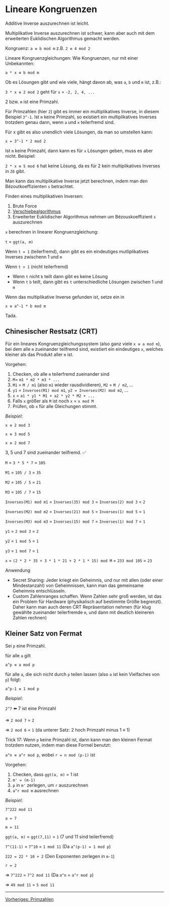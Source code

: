 # Lineare Kongruenzen

Additive Inverse auszurechnen ist leicht.

Multiplikative Inverse auszurechnen ist schwer, kann aber auch mit dem erweiterten Euklidischen Algorithmus gemacht werden.

Kongruenz: `a ≡ b mod m` z.B. `2 ≡ 4 mod 2`

Lineare Kongruenzgleichungen: Wie Kongruenzen, nur mit einer Unbekannten:

`a * x ≡ b mod m`

Ob es Lösungen gibt und wie viele, hängt davon ab, was `a`, `b` und `m` ist, z.B.:

`3 * x ≡ 2 mod 2` geht für `x` = `-2, 2, 4, ...`

2 bzw. `m` ist eine Primzahl.

Für Primzahlen (hier `2`) gibt es immer ein multiplikatives Inverse, in diesem Beispiel `3^-1`. Ist `m` keine Primzahl, so existiert ein multiplikatives Inverses trotzdem genau dann, wenn `a` und `x` teilerfremd sind.

Für x gibt es also unendlich viele Lösungen, da man so umstellen kann:

`x = 3^-1 * 2 mod 2`

Ist `m` keine Primzahl, dann kann es für `x` Lösungen geben, muss es aber nicht. Beispiel:

`2 * x ≡ 5 mod 6` hat keine Lösung, da es für 2 kein multiplikatives Inverses in `Z6` gibt. 

Man kann das multiplikative Inverse jetzt berechnen, indem man den Bézoutkoeffizienten `s` betrachtet.

Finden eines multiplikativen Inversen:

1. Brute Force
2. [Verschiebealgorithmus](modulo.md)
3. Erweiterter Euklidischer Algorithmus nehmen um Bézouskoeffizient `s` auszurechnen

`x` berechnen in linearer Kongruenzgleichung:

`t` = `ggt(a, m)`

Wenn `t = 1` (teilerfremd), dann gibt es ein eindeutiges mutliplikatives Inverses zwischenn 1 und `m`

Wenn `t > 1` (nicht teilerfremd)
- Wenn `t` nicht `b` teilt dann gibt es keine Lösung
- Wenn `t` `b` teilt, dann gibt es `t` unterschiedliche Lösungen zwischen 1 und `m`

Wenn das multiplikative Inverse gefunden ist, setze ein in

`x ≡ a^-1 * b mod m`

Tada.

## Chinesischer Restsatz (CRT)
Für ein lineares Kongruenzgleichungssystem (also ganz viele `x ≡ a mod m`), bei dem alle `m` zueinander teilfremd sind, existiert ein eindeutiges `x`, welches kleiner als das Produkt aller `m` ist.

Vorgehen:
1. Checken, ob alle `m` teilerfremd zueinander sind
2. `M`= `m1 * m2 * m3 * ...`
3. `M1` = `M / m1` (also `m1` wieder rausdividieren), `M2` = `M / m2`, ...
4. `y1` = `Inverses(M1) mod m1`, `y2 = Inverses(M2) mod m2`, ...
5. `x` = `a1 * y1 * M1 + a2 * y2 * M2 + ...`
6. Falls `x` größer als `M` ist noch `x` = `x mod M`
7. Prüfen, ob `x` für alle Gleichungen stimmt.

*Beispiel*:

`x ≡ 2 mod 3`

`x ≡ 3 mod 5`

`x ≡ 2 mod 7`

3, 5 und 7 sind zueinander teilfremd. ✅

`M` = `3 * 5 * 7` = `105`

`M1` = `105 / 3` = `35`

`M2` = `105 / 5` = `21`

`M3` = `105 / 7` = `15`

`Inverses(M1) mod m1` = `Inverses(35) mod 3` = `Inverses(2) mod 3` = `2`

`Inverses(M2) mod m2` = `Inverses(21) mod 5` = `Inverses(1) mod 5` = `1`

`Inverses(M3) mod m3` = `Inverses(15) mod 7` = `Inverses(1) mod 7` = `1`

`y1` = `2 mod 3` = `2`

`y2` = `1 mod 5` = `1`

`y3` = `1 mod 7` = `1`

`x` = `(2 * 2 * 35 + 3 * 1 * 21 + 2 * 1 * 15) mod M` = `233 mod 105` = `23` 

Anwendung
- Secret Sharing: Jeder kriegt ein Geheimnis, und nur mit allen (oder einer Mindestanzahl) von Geheimnissen, kann man das gemeinsame Geheimnis entschlüsseln.
- Custom Zahlenranges schaffen. Wenn Zahlen sehr groß werden, ist das ein Problem für Hardware (physikalisch auf bestimmte Größe begrenzt). Daher kann man auch deren CRT Repräsentation nehmen (für klug gewählte zueinander teilerfremde `m`, und dann mit deutlich kleineren Zahlen rechnen) 


## Kleiner Satz von Fermat

Sei `p` eine Primzahl.

für alle `a` gilt

`a^p ≡ a mod p`

für alle `a`, die sich nicht durch `p` teilen lassen (also `a` ist kein Vielfaches von `p`) folgt:

`a^p-1 ≡ 1 mod p`

*Beispiel*:

`2^7` ⬅️ 7 ist eine Primzahl

=> `2 mod 7` = `2`

=> `2 mod 6` = `1` (da unterer Satz: 2 hoch Primzahl minus 1 ≡ 1)

Trick 17: Wenn `p` keine Primzahl ist, dann kann man den kleinen Fermat trotzdem nutzen, indem man diese Formel benutzt:

`a^n ≡ a^r mod p`, wobei `r = n mod (p-1)` ist

Vorgehen:
1. Checken, dass `ggt(a, m)` = 1 ist
2. `m' = (m-1)`
3. `p` in `m'` zerlegen, um `r` auszurechnen
4. `a^r mod m` ausrechnen

*Beispiel*:

`7^222 mod 11`

`a = 7`

`m = 11`

`ggt(a, m)` = `ggt(7,11)` = `1` (7 und 11 sind teilerfremd)

`7^(11-1)` = `7^10` = `1 mod 11` (Da `a^(p-1) = 1 mod p`)

`222 = 22 * 10 + 2` (Den Exponenten zerlegen in `m-1`)

`r = 2`

=> `7^222` = `7^2 mod 11` (Da `a^n` = `a^r mod p`)

=> `49 mod 11` = `5 mod 11` 

___
[Vorheriges: Primzahlen](primzahlen.md)